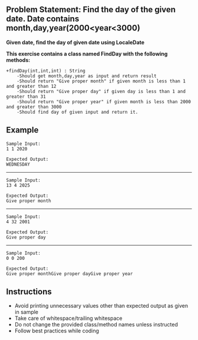 ## Problem Statement: Find the day of the given date. Date contains month,day,year(2000<year<3000) ##

**Given date, find the day of given date using LocaleDate**

**This exercise contains a class named FindDay with the following methods:**


    +findDay(int,int,int) : String
        -Should get month,day,year as input and return result 
        -Should return "Give proper month" if given month is less than 1 and greater than 12
        -Should return "Give proper day" if given day is less than 1 and greater than 31
        -Should return "Give proper year" if given month is less than 2000 and greater than 3000
        -Should find day of given input and return it.
        

## Example
    Sample Input:
    1 1 2020
    
    Expected Output:   
    WEDNESDAY
--------------------------------------------------------
    Sample Input:
    13 4 2025
    
    Expected Output:
    Give proper month
--------------------------------------------------------
    Sample Input:
    4 32 2001
    
    Expected Output:
    Give proper day
--------------------------------------------------------
    Sample Input:
    0 0 200
    
    Expected Output:
    Give proper monthGive proper dayGive proper year

## Instructions
- Avoid printing unnecessary values other than expected output as given in sample
- Take care of whitespace/trailing whitespace
- Do not change the provided class/method names unless instructed
- Follow best practices while coding